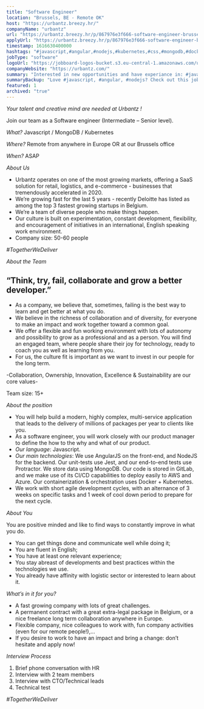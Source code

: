 ```yaml
---
title: "Software Engineer"
location: "Brussels, BE - Remote OK"
host: "https://urbantz.breezy.hr/"
companyName: "urbantz"
url: "https://urbantz.breezy.hr/p/867976e3f666-software-engineer-brussels-or-remote"
applyUrl: "https://urbantz.breezy.hr/p/867976e3f666-software-engineer-brussels-or-remote/apply"
timestamp: 1616630400000
hashtags: "#javascript,#angular,#nodejs,#kubernetes,#css,#mongodb,#docker,#aws,#azure,#management"
jobType: "software"
logoUrl: "https://jobboard-logos-bucket.s3.eu-central-1.amazonaws.com/urbantz"
companyWebsite: "https://urbantz.com/"
summary: "Interested in new opportunities and have experiance in: #javascript, #angular, #nodejs? Urbantz has a job opening for a Software Engineer."
summaryBackup: "Love #javascript, #angular, #nodejs? Check out this job post!"
featured: 1
archived: "true"
---
```


_Your talent and creative mind are needed at Urbantz !_

Join our team as a Software engineer (Intermediate – Senior level).

_What?_ Javascript / MongoDB / Kubernetes

_Where?_ Remote from anywhere in Europe OR at our Brussels office

_When?_ ASAP

_About Us_

*   Urbantz operates on one of the most growing markets, offering a SaaS solution for retail, logistics, and e-commerce - businesses that tremendously accelerated in 2020.
*   We’re growing fast for the last 5 years - recently Deloitte has listed as among the top 3 fastest growing startups in Belgium.
*   We’re a team of diverse people who make things happen.
*   Our culture is built on experimentation, constant development, flexibility, and encouragement of initiatives in an international, English speaking work environment.
*   Company size: 50-60 people

_#TogetherWeDeliver_

_About the Team_

## “Think, try, fail, collaborate and grow a better developer.”

*   As a company, we believe that, sometimes, failing is the best way to learn and get better at what you do.
*   We believe in the richness of collaboration and of diversity, for everyone to make an impact and work together toward a common goal.
*   We offer a flexible and fun working environment with lots of autonomy and possibility to grow as a professional and as a person. You will find an engaged team, where people share their joy for technology, ready to coach you as well as learning from you.
*   For us, the culture fit is important as we want to invest in our people for the long term.

\-Collaboration, Ownership, Innovation, Excellence & Sustainability are our core values-

Team size: 15+

_About the position_

*   You will help build a modern, highly complex, multi-service application that leads to the delivery of millions of packages per year to clients like you.
*   As a software engineer, you will work closely with our product manager to define the how to the why and what of our product.
*   _Our language_: Javascript.
*   _Our main technologies_: We use AngularJS on the front-end, and NodeJS for the backend. Our unit-tests use Jest, and our end-to-end tests use Protractor. We store data using MongoDB. Our code is stored in GitLab, and we make use of its CI/CD capabilities to deploy easily to AWS and Azure. Our containerization & orchestration uses Docker + Kubernetes.
*   We work with short agile development cycles, with an alternance of 3 weeks on specific tasks and 1 week of cool down period to prepare for the next cycle.

_About You_

You are positive minded and like to find ways to constantly improve in what you do.

*   You can get things done and communicate well while doing it;
*   You are fluent in English;
*   You have at least one relevant experience;
*   You stay abreast of developments and best practices within the technologies we use.
*   You already have affinity with logistic sector or interested to learn about it.

_What’s in it for you?_

*   A fast growing company with lots of great challenges.
*   A permanent contract with a great extra-legal package in Belgium, or a nice freelance long term collaboration anywhere in Europe.
*   Flexible company, nice colleagues to work with, fun company activities (even for our remote people!),...
*   If you desire to work to have an impact and bring a change: don’t hesitate and apply now!

_Interview Process_

1.  Brief phone conversation with HR
2.  Interview with 2 team members
3.  Interview with CTO/Technical leads
4.  Technical test

_#TogetherWeDeliver_
